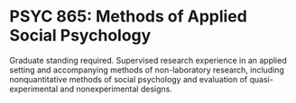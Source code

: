 # PSYC 865: Methods of Applied Social Psychology

Graduate standing required. Supervised research experience in an applied setting and accompanying methods of non-laboratory research, including nonquantitative methods of social psychology and evaluation of quasi-experimental and nonexperimental designs.